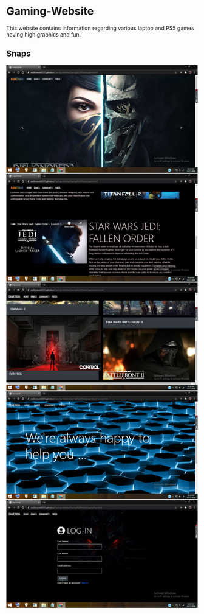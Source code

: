 # Gaming-Website
This website contains information regarding various laptop and PS5 games having high graphics and fun.

## Snaps
<img src="snaps/Screenshot (558).png">
<img src="snaps/Screenshot (559).png">
<img src="snaps/Screenshot (560).png">
<img src="snaps/Screenshot (561).png">
<img src="snaps/Screenshot (562).png">
